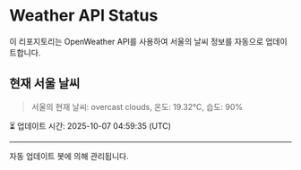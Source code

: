 
# Weather API Status

이 리포지토리는 OpenWeather API를 사용하여 서울의 날씨 정보를 자동으로 업데이트합니다.

## 현재 서울 날씨
> 서울의 현재 날씨: overcast clouds, 온도: 19.32°C, 습도: 90%

⏳ 업데이트 시간: 2025-10-07 04:59:35 (UTC)

---
자동 업데이트 봇에 의해 관리됩니다.
